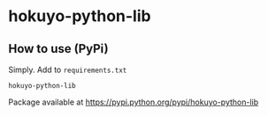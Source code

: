 hokuyo-python-lib
=================

How to use (PyPi)
-----------------------------

Simply. Add to `requirements.txt`

    hokuyo-python-lib

Package available at https://pypi.python.org/pypi/hokuyo-python-lib
